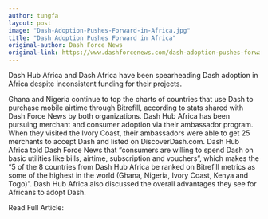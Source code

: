 ```yaml
---
author: tungfa
layout: post
image: "Dash-Adoption-Pushes-Forward-in-Africa.jpg"
title: "Dash Adoption Pushes Forward in Africa"
original-author: Dash Force News
original-link: https://www.dashforcenews.com/dash-adoption-pushes-forward-in-africa/
---
```


Dash Hub Africa and Dash Africa have been spearheading Dash adoption in Africa despite inconsistent funding for their projects.

Ghana and Nigeria continue to top the charts of countries that use Dash to purchase mobile airtime through Bitrefill, according to stats shared with Dash Force News by both organizations. Dash Hub Africa has been pursuing merchant and consumer adoption via their ambassador program. When they visited the Ivory Coast, their ambassadors were able to get 25 merchants to accept Dash and listed on DiscoverDash.com. Dash Hub Africa told Dash Force News that “consumers are willing to spend Dash on basic utilities like bills, airtime, subscription and vouchers”, which makes the “5 of the 8 countries from Dash Hub Africa be ranked on Bitrefill metrics as some of the highest in the world (Ghana, Nigeria, Ivory Coast, Kenya and Togo)”. Dash Hub Africa also discussed the overall advantages they see for Africans to adopt Dash.

Read Full Article:
